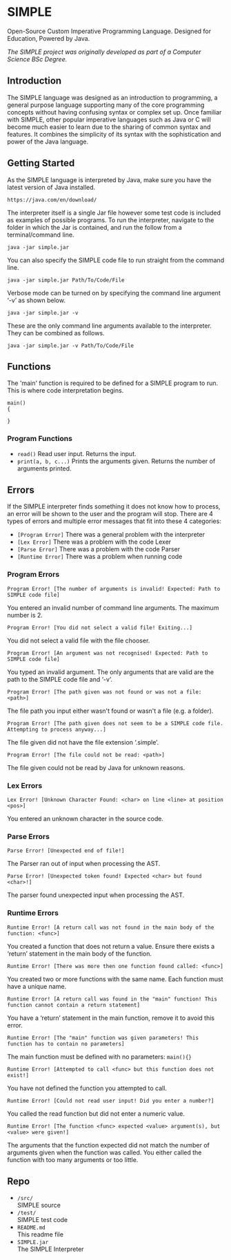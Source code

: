 # SIMPLE

Open-Source Custom Imperative Programming Language. 
Designed for Education, Powered by Java.

_The SIMPLE project was originally developed as part of a Computer Science BSc Degree._

## Introduction

The SIMPLE language was designed as an introduction to programming, a general purpose language supporting many of the core programming concepts without having confusing syntax or complex set up. Once familiar with SIMPLE, other popular imperative languages such as Java or C will become much easier to learn due to the sharing of common syntax and features. It combines the simplicity of its syntax with the sophistication and power of the Java language.

## Getting Started

As the SIMPLE language is interpreted by Java, make sure you have the latest version of Java installed.

```
https://java.com/en/download/
```
The interpreter itself is a single Jar file however some test code is included as examples of possible programs. To run the interpreter, navigate to the folder in which the Jar is contained, and run the follow from a terminal/command line.

```java -jar simple.jar
```
You can also specify the SIMPLE code file to run straight from the command line.

```java -jar simple.jar Path/To/Code/File
```
Verbose mode can be turned on by specifying the command line argument ‘-v’ as shown below. 

```java -jar simple.jar -v
```
These are the only command line arguments available to the interpreter. They can be combined as follows.

```java -jar simple.jar -v Path/To/Code/File
```
## Functions

The 'main' function is required to be defined for a SIMPLE program to run. This is where code interpretation begins.

```
main()
{

}
```
### Program Functions

- `read()` Read user input. Returns the input.
- `print(a, b, c...)` Prints the arguments given. Returns the number of arguments printed.

## Errors

If the SIMPLE interpreter finds something it does not know how to process, an error will be shown to the user and the program will stop. There are 4 types of errors and multiple error messages that fit into these 4 categories:
- `[Program Error]`    There was a general problem with the interpreter- `[Lex Error]`        There was a problem with the code Lexer- `[Parse Error]`      There was a problem with the code Parser- `[Runtime Error]`    There was a problem when running code

### Program Errors
```
Program Error! [The number of arguments is invalid! Expected: Path to SIMPLE code file]
```
You entered an invalid number of command line arguments. The maximum number is 2.

```
Program Error! [You did not select a valid file! Exiting...]
```
You did not select a valid file with the file chooser.

```
Program Error! [An argument was not recognised! Expected: Path to SIMPLE code file]
```
You typed an invalid argument. The only arguments that are valid are the path to the SIMPLE code file and ‘-v’.

```
Program Error! [The path given was not found or was not a file: <path>]
```
The file path you input either wasn't found or wasn't a file (e.g. a folder).

```
Program Error! [The path given does not seem to be a SIMPLE code file. Attempting to process anyway...]
```
The file given did not have the file extension ‘.simple’.

```
Program Error! [The file could not be read: <path>]
```

The file given could not be read by Java for unknown reasons.

### Lex Errors

```
Lex Error! [Unknown Character Found: <char> on line <line> at position <pos>]
```
You entered an unknown character in the source code.

### Parse Errors

```
Parse Error! [Unexpected end of file!]
```
The Parser ran out of input when processing the AST.

```Parse Error! [Unexpected token found! Expected <char> but found <char>!]
```
The parser found unexpected input when processing the AST.

### Runtime Errors

```
Runtime Error! [A return call was not found in the main body of the function: <func>]
```
You created a function that does not return a value. Ensure there exists a ‘return’ statement in the main body of the function.```
Runtime Error! [There was more then one function found called: <func>]
```
You created two or more functions with the same name. Each function must have a unique name.

```Runtime Error! [A return call was found in the "main" function! This function cannot contain a return statement]
```
You have a ‘return’ statement in the main function, remove it to avoid this error.

```Runtime Error! [The "main" function was given parameters! This function has to contain no parameters]
```
The main function must be defined with no parameters: `main(){}`

```Runtime Error! [Attempted to call <func> but this function does not exist!]
```
You have not defined the function you attempted to call.

```Runtime Error! [Could not read user input! Did you enter a number?]
```
You called the read function but did not enter a numeric value.

```Runtime Error! [The function <func> expected <value> argument(s), but <value> were given!]
```
The arguments that the function expected did not match the number of arguments given when the function was called. You either called the function with too many arguments or too little.

## Repo

- `/src/`	
	SIMPLE source
- `/test/`	
	SIMPLE test code
- `README.md`	
	This readme file
- `SIMPLE.jar`	
	The SIMPLE Interpreter
